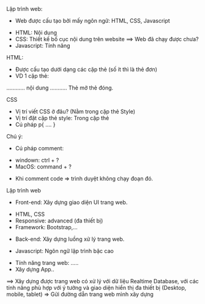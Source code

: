 Lập trình web:

- Web được cấu tạo bởi mấy ngôn ngữ: HTML, CSS, Javascript

* HTML: Nội dung
* CSS: Thiết kế bố cục nội dung trên website
  ==> Web đã chạy được chưa?
* Javascript: Tính năng

HTML:

- Được cấu tạo dưới dạng các cặp thẻ (số ít thì là thẻ đơn)
- VD 1 cặp thẻ:
<body>............ nội dung ...........</body>
Thẻ mở                                  thẻ đóng.

CSS

- Vị trí viết CSS ở đâu? (Nằm trong cặp thẻ Style)
- Vị trí đặt cặp thẻ style: Trong cặp thẻ <head></head>
- Cú pháp
  p{
  ....
  }

Chú ý:

- Cú pháp comment:

* windown: ctrl + ?
* MacOS: command + ?

- Khi comment code => trình duyệt không chạy đoạn đó.

Lập trình web

- Front-end: Xây dựng giao diện UI trang web.

* HTML, CSS
* Responsive: advanced (đa thiết bị)
* Framework: Bootstrap,...

- Back-end: Xây dựng luồng xử lý trang web.

* Javascript: Ngôn ngữ lập trình bậc cao

- Tính năng trang web: .....
- Xây dựng App..

==> Xây dựng được trang web có xử lý với dữ liệu Realtime Database, với các tính năng phù hợp với ý tưởng và giao diện hiển thị đa thiết bị (Desktop, mobile, tablet) => Gửi đường dẫn trang web mình xây dựng
